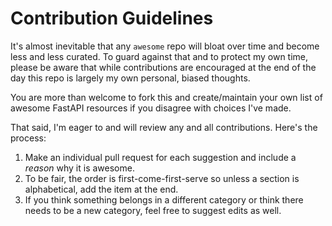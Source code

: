 # Contribution Guidelines

It's almost inevitable that any `awesome` repo will bloat over time and become less and less curated. To guard against that and to protect my own time, please be aware that while contributions are encouraged at the end of the day this repo is largely my own personal, biased thoughts.

You are more than welcome to fork this and create/maintain your own list of awesome FastAPI resources if you disagree with choices I've made.

That said, I'm eager to and will review any and all contributions. Here's the process:

1. Make an individual pull request for each suggestion and include a _reason_ why it is awesome.
1. To be fair, the order is first-come-first-serve so unless a section is alphabetical, add the item at the end.
1. If you think something belongs in a different category or think there needs to be a new category, feel free to suggest edits as well.
